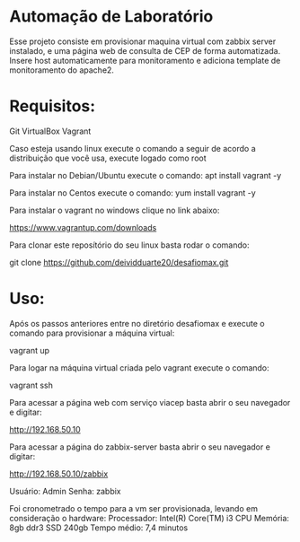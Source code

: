 
# Automação de Laboratório
Esse projeto consiste em provisionar maquina virtual com zabbix server instalado, e uma página web de consulta de CEP de forma automatizada. Insere host automaticamente para monitoramento e adiciona template de monitoramento do apache2.

# Requisitos:
   Git
   VirtualBox
   Vagrant

Caso esteja usando linux execute o comando a seguir de acordo a distribuição que você usa, execute logado como root

Para instalar no Debian/Ubuntu execute o comando:
apt install vagrant -y

Para instalar no Centos execute o comando:
yum install vagrant -y

Para instalar o vagrant no windows clique no link abaixo:

https://www.vagrantup.com/downloads

Para clonar este reposítório do seu linux basta rodar o comando:

git clone https://github.com/deividduarte20/desafiomax.git  
    
# Uso:

Após os passos anteriores entre no diretório desafiomax e execute o comando para provisionar a máquina virtual:

vagrant up

Para logar na máquina virtual criada pelo vagrant execute o comando:

vagrant ssh

Para acessar a página web com serviço viacep basta abrir o seu navegador e digitar:

http://192.168.50.10

Para acessar a página do zabbix-server basta abrir o seu navegador e digitar:

http://192.168.50.10/zabbix

Usuário: Admin
Senha: zabbix

Foi cronometrado o tempo para a vm ser provisionada, levando em consideração o hardware:
Processador: Intel(R) Core(TM) i3 CPU
Memória: 8gb ddr3
SSD 240gb
Tempo médio: 7,4 minutos
